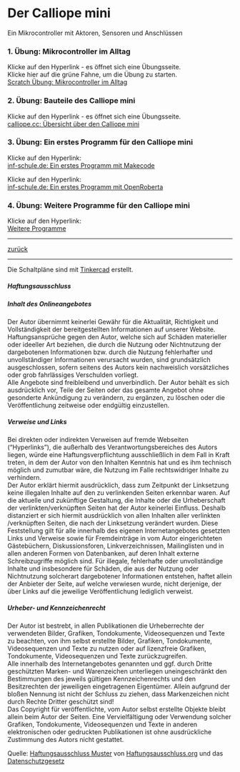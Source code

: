  <link rel="stylesheet" href="https://hi2272.github.io/StyleMD.css">

# Der Calliope mini

Ein Mikrocontroller mit Aktoren, Sensoren und Anschlüssen

### 1\. Übung: Mikrocontroller im Alltag

Klicke auf den Hyperlink - es öffnet sich eine Übungsseite.  
Klicke hier auf die grüne Fahne, um die Übung zu starten.  
[Scratch Übung: Mikrocontroller im Alltag](https://scratch.mit.edu/projects/362601063/)

### 2\. Übung: Bauteile des Calliope mini

Klicke auf den Hyperlink - es öffnet sich eine Übungsseite.  
[calliope.cc: Übersicht über den Calliope mini](https://calliope.cc/calliope-mini/uebersicht)

### 3\. Übung: Ein erstes Programm für den Calliope mini

Klicke auf den Hyperlink:  
[inf-schule.de: Ein erstes Programm mit Makecode](https://inf-schule.de/kids/calliope/ein-erstes-programm-makecode)  
  
Klicke auf den Hyperlink:  
[inf-schule.de: Ein erstes Programm mit OpenRoberta](https://inf-schule.de/kids/calliope/ein-erstes-programm-openroberta)  

### 4\. Übung: Weitere Programme für den Calliope mini

Klicke auf den Hyperlink:  
[Weitere Programme](/00Informatik/00Mikrocontroller/Wahlkurs/00Calliope/02Calliope/index.html)  

* * *


[zurück](../index.html)

* * *

<footer >


  Die Schaltpläne sind mit <a href="https://www.tinkercad.com/dashboard">Tinkercad</a> erstellt. 
  <h5>Haftungsausschluss</h5>
  <h5>Inhalt des Onlineangebotes</h5>
  <p>Der Autor übernimmt keinerlei Gewähr für die Aktualität, Richtigkeit und Vollständigkeit der bereitgestellten Informationen auf unserer Website. Haftungsansprüche gegen den Autor, welche sich auf Schäden materieller oder ideeller Art beziehen, die durch die Nutzung oder Nichtnutzung der dargebotenen Informationen bzw. durch die Nutzung fehlerhafter und unvollständiger Informationen verursacht wurden, sind grundsätzlich ausgeschlossen, sofern seitens des Autors kein nachweislich vorsätzliches oder grob fahrlässiges Verschulden vorliegt.<br>
  Alle Angebote sind freibleibend und unverbindlich. Der Autor behält es sich ausdrücklich vor, Teile der Seiten oder das gesamte Angebot ohne gesonderte Ankündigung zu verändern, zu ergänzen, zu löschen oder die Veröffentlichung zeitweise oder endgültig einzustellen.</p>
  <h5>Verweise und Links</h5>
  <p>Bei direkten oder indirekten Verweisen auf fremde Webseiten (“Hyperlinks”), die außerhalb des Verantwortungsbereiches des Autors liegen, würde eine Haftungsverpflichtung ausschließlich in dem Fall in Kraft treten, in dem der Autor von den Inhalten Kenntnis hat und es ihm technisch möglich und zumutbar wäre, die Nutzung im Falle rechtswidriger Inhalte zu verhindern.<br>
  Der Autor erklärt hiermit ausdrücklich, dass zum Zeitpunkt der Linksetzung keine illegalen Inhalte auf den zu verlinkenden Seiten erkennbar waren. Auf die aktuelle und zukünftige Gestaltung, die Inhalte oder die Urheberschaft der verlinkten/verknüpften Seiten hat der Autor keinerlei Einfluss. Deshalb distanziert er sich hiermit ausdrücklich von allen Inhalten aller verlinkten /verknüpften Seiten, die nach der Linksetzung verändert wurden. Diese Feststellung gilt für alle innerhalb des eigenen Internetangebotes gesetzten Links und Verweise sowie für Fremdeinträge in vom Autor eingerichteten Gästebüchern, Diskussionsforen, Linkverzeichnissen, Mailinglisten und in allen anderen Formen von Datenbanken, auf deren Inhalt externe Schreibzugriffe möglich sind. Für illegale, fehlerhafte oder unvollständige Inhalte und insbesondere für Schäden, die aus der Nutzung oder Nichtnutzung solcherart dargebotener Informationen entstehen, haftet allein der Anbieter der Seite, auf welche verwiesen wurde, nicht derjenige, der über Links auf die jeweilige Veröffentlichung lediglich verweist.</p>
  <h5>Urheber- und Kennzeichenrecht</h5>
  <p>Der Autor ist bestrebt, in allen Publikationen die Urheberrechte der verwendeten Bilder, Grafiken, Tondokumente, Videosequenzen und Texte zu beachten, von ihm selbst erstellte Bilder, Grafiken, Tondokumente, Videosequenzen und Texte zu nutzen oder auf lizenzfreie Grafiken, Tondokumente, Videosequenzen und Texte zurückzugreifen.<br>
  Alle innerhalb des Internetangebotes genannten und ggf. durch Dritte geschützten Marken- und Warenzeichen unterliegen uneingeschränkt den Bestimmungen des jeweils gültigen Kennzeichenrechts und den Besitzrechten der jeweiligen eingetragenen Eigentümer. Allein aufgrund der bloßen Nennung ist nicht der Schluss zu ziehen, dass Markenzeichen nicht durch Rechte Dritter geschützt sind!<br>
  Das Copyright für veröffentlichte, vom Autor selbst erstellte Objekte bleibt allein beim Autor der Seiten. Eine Vervielfältigung oder Verwendung solcher Grafiken, Tondokumente, Videosequenzen und Texte in anderen elektronischen oder gedruckten Publikationen ist ohne ausdrückliche Zustimmung des Autors nicht gestattet.</p>
  
  Quelle: <a href="http://www.haftungsausschluss-vorlage.de/">Haftungsausschluss Muster</a> von <a href="http://www.haftungsausschluss.org/">Haftungsausschluss.org</a> und das <a href="http://www.datenschutzgesetz.de/">Datenschutzgesetz</a>
</footer>
